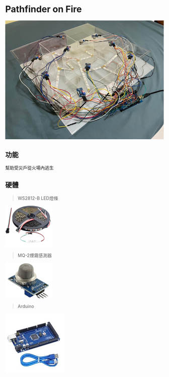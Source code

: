 # Pathfinder on Fire

![專案封面圖](https://github.com/ahq0120/Pathfinder-on-Fire/blob/main/Model.png)

## 功能

幫助受災戶從火場內逃生

## 硬體

> WS2812-B LED燈條

![WS2812-B](https://github.com/ahq0120/Pathfinder-on-Fire/blob/main/WS2812B.png)

> MQ-2煙霧感測器

![MQ-2](https://github.com/ahq0120/Pathfinder-on-Fire/blob/main/MQ2.png)

> Arduino

![Arduino](https://github.com/ahq0120/Pathfinder-on-Fire/blob/main/Arduino.jpg)